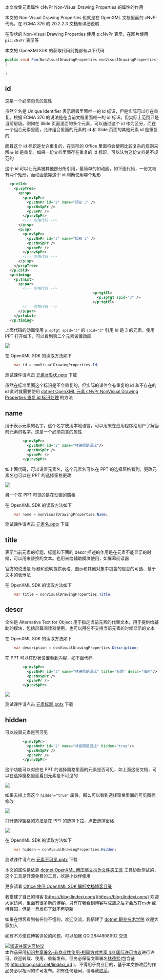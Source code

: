 
本文收集元素属性 cNvPr Non-Visual Drawing Properties 的属性的作用

<!--more-->


<!-- CreateTime:2020/9/27 16:29:27 -->

<!-- 发布 -->

本文的 Non-Visual Drawing Properties 也就是在 OpenXML 文档里面的 cNvPr 代码，在 ECMA 376 的 20.2.2.3 文档有详细说明

在形状的 Non-Visual Drawing Properties 使用 p:cNvPr 表示，在图片使用 `pic:cNvPr` 表示等

本文的 OpneXMl SDK 的获取代码前提都有以下代码

```csharp
public void Foo(NonVisualDrawingProperties nonVisualDrawingProperties)
{
    
}
```

## id

这是一个必须包含的属性

虽然全名是 Unique Identifier 表示层级里面唯一的 id 标识，但是实际可以存在重复。根据 ECMA 376 的说法是在当前文档里面唯一的 id 标识。但实际上范围只是当前层级。例如在 Slide 页面里面的多个元素，可以通过这个 id 作为区分，而在一个组合元素里面，允许组合里面的元素的 id 和 Slide 页面的其他元素 id 是重复的

而且这个 id 标识是允许重复的，在实际的 Office 里面将会使用比较复杂的规则来解决 id 是重复。如果一份文档里面存在重复的 id 标识，可以认为这份文档是不规范的

这个 id 可以让元素被其他部分所引用，最简单的如动画，如下面代码，一份文档有两个矩形，而动画依靠这个 id 判断使用哪个矩形

```xml
  <p:cSld>
    <p:spTree>
      <p:sp>
        <p:nvSpPr>
          <p:cNvPr id="2" name="矩形 3" />
          <p:cNvSpPr />
          <p:nvPr />
        </p:nvSpPr>
        <!-- 忽略代码 -->
      </p:sp>
      <p:sp>
        <p:nvSpPr>
          <p:cNvPr id="3" name="矩形 3" />
          <p:cNvSpPr />
          <p:nvPr />
        </p:nvSpPr>
        <!-- 忽略代码 -->
      </p:sp>
    </p:spTree>
  </p:cSld>
  <p:timing>
    <p:tnLst>
      <p:par>
        <!-- 忽略代码 -->
                                        <p:tgtEl>
                                          <p:spTgt spid="3" />
                                        </p:tgtEl>
        <!-- 忽略代码 -->
      </p:par>
    </p:tnLst>
  </p:timing>
```

上面代码的动画使用 `p:spTgt spid="3"` 的 `spid="3"` 引用 id 是 3 的元素，使用 PPT 打开如下，可以看到第二个元素设置动画

<!-- ![](image/dotnet OpenXML 元素 cNvPr NonVisual Drawing Properties 的属性作用/dotnet OpenXML 元素 cNvPr NonVisual Drawing Properties 的属性作用3.png) -->

![](http://image.acmx.xyz/lindexi%2F20209271722151549.jpg)

在 OpenXML SDK 的读取方法如下

```csharp
    var id = nonVisualDrawingProperties.Id;
```

测试课件请点击 [元素id形状.pptx](https://github.com/lindexi/lindexi_gd/blob/b57cf920518bde16b8eab09d38b2d9037305d54b/KedewallawFudeneanairchea/%E5%85%83%E7%B4%A0id%E5%BD%A2%E7%8A%B6.pptx) 下载

虽然在标准里面这个标识是不会重复的，但实际的课件会有重复的 id 和不存在的 id 此时就需要使用 [dotnet OpenXML 元素 cNvPr NonVisual Drawing Properties 重复 id 标识处理](https://blog.lindexi.com/post/dotnet-OpenXML-%E5%85%83%E7%B4%A0-cNvPr-NonVisual-Drawing-Properties-%E9%87%8D%E5%A4%8D-id-%E6%A0%87%E8%AF%86%E5%A4%84%E7%90%86.html ) 的方法


## name

用于表示元素的名字，这个名字使用本地语言，可以用来在应用程序给用户了解当前元素的名字。这是一个必须包含的属性

```xml
        <p:nvSpPr>
          <p:cNvPr id="2" name="林德熙是逗比"/>
          <p:cNvSpPr />
          <p:nvPr />
        </p:nvSpPr>
```

如上面代码，可以设置元素名，这个元素名可以在 PPT 的选择窗格看到。更改元素名也可以在 PPT 的选择窗格更改

<!-- ![](image/dotnet OpenXML 元素 cNvPr NonVisual Drawing Properties 的属性作用/dotnet OpenXML 元素 cNvPr NonVisual Drawing Properties 的属性作用4.png) -->

![](http://image.acmx.xyz/lindexi%2F20209271727309455.jpg)

另一个在 PPT 可见的是在动画的窗格

在 OpenXML SDK 的读取方法如下

```csharp
    var name = nonVisualDrawingProperties.Name;
```
测试课件请点击 [元素名.pptx](https://github.com/lindexi/lindexi_gd/blob/b57cf920518bde16b8eab09d38b2d9037305d54b/KedewallawFudeneanairchea/%E5%85%83%E7%B4%A0%E5%90%8D.pptx) 下载



## title

表示当前元素的标题，标题和下面的 descr 描述的作用是在元素不能显示的时候，可以用来替换的文本。也用来给辅助模块使用，如屏幕阅读器

官方的说法是 标题和说明提供表格、图示和其他对象中包含的信息的可选、基于文本的表示法

在 OpenXML SDK 的读取方法如下

```csharp
    var title = nonVisualDrawingProperties.Title;
```

## descr 

全名是 Alternative Text for Object 用于指定当前元素的代替文本，用于提供给辅助的模块，包括屏幕阅读器使用。也可以用在不支持当前元素的时候显示的文本

在 OpenXML SDK 的读取方法如下

```csharp
    var description = nonVisualDrawingProperties.Description;
```

在 PPT 可以在形状设置看到内容，如下面代码

```xml
        <p:nvSpPr>
          <p:cNvPr id="2" name="林德熙是逗比" title="标题" descr="描述"/>
          <p:cNvSpPr />
          <p:nvPr />
        </p:nvSpPr>
```

<!-- ![](image/dotnet OpenXML 元素 cNvPr NonVisual Drawing Properties 的属性作用/dotnet OpenXML 元素 cNvPr NonVisual Drawing Properties 的属性作用5.png) -->

![](http://image.acmx.xyz/lindexi%2F20209271742366060.jpg)

测试课件请点击 [元素标题.pptx](https://github.com/lindexi/lindexi_gd/blob/b57cf920518bde16b8eab09d38b2d9037305d54b/KedewallawFudeneanairchea/%E5%85%83%E7%B4%A0%E6%A0%87%E9%A2%98.pptx) 下载

## hidden

可以设置元素是否可见

```xml
        <p:nvSpPr>
          <p:cNvPr id="2" name="林德熙是逗比" hidden="true"/>
          <p:cNvSpPr />
          <p:nvPr />
        </p:nvSpPr>
```

这个功能可以对应在 PPT 的选择窗格里面的元素是否可见，如上面这份文档，可以在选择窗格里面看到元素是不可见的

<!-- ![](image/dotnet OpenXML 元素 cNvPr NonVisual Drawing Properties 的属性作用/dotnet OpenXML 元素 cNvPr NonVisual Drawing Properties 的属性作用0.png) -->

![](http://image.acmx.xyz/lindexi%2F20209271657456329.jpg)

如果去掉上面这个 `hidden="true"` 属性，那么可以看到选择窗格里面的可见图标修改

<!-- ![](image/dotnet OpenXML 元素 cNvPr NonVisual Drawing Properties 的属性作用/dotnet OpenXML 元素 cNvPr NonVisual Drawing Properties 的属性作用1.png) -->

![](http://image.acmx.xyz/lindexi%2F20209271658398116.jpg)

打开选择窗格的方法是在 PPT 的选择下拉，点击选择窗格

<!-- ![](image/dotnet OpenXML 元素 cNvPr NonVisual Drawing Properties 的属性作用/dotnet OpenXML 元素 cNvPr NonVisual Drawing Properties 的属性作用2.png) -->

![](http://image.acmx.xyz/lindexi%2F20209271659213275.jpg)

在 OpenXML SDK 的读取方法如下

```csharp
    var hidden = nonVisualDrawingProperties.Hidden;
```

测试课件请点击 [元素不可见.pptx](https://github.com/lindexi/lindexi_gd/blob/b57cf920518bde16b8eab09d38b2d9037305d54b/KedewallawFudeneanairchea/%E5%85%83%E7%B4%A0%E4%B8%8D%E5%8F%AF%E8%A7%81.pptx) 下载

本文的属性是依靠 [dotnet OpenXML 解压缩文档为文件夹工具](https://blog.lindexi.com/post/dotnet-OpenXML-%E8%A7%A3%E5%8E%8B%E7%BC%A9%E6%96%87%E6%A1%A3%E4%B8%BA%E6%96%87%E4%BB%B6%E5%A4%B9%E5%B7%A5%E5%85%B7.html ) 工具协助测试的，这个工具是开源免费的工具，欢迎小伙伴使用



更多请看 [Office 使用 OpenXML SDK 解析文档博客目录](https://blog.lindexi.com/post/Office-%E4%BD%BF%E7%94%A8-OpenXML-SDK-%E8%A7%A3%E6%9E%90%E6%96%87%E6%A1%A3%E5%8D%9A%E5%AE%A2%E7%9B%AE%E5%BD%95.html )



我搭建了自己的博客 [https://blog.lindexi.com/](https://blog.lindexi.com/) 欢迎大家访问，里面有很多新的博客。只有在我看到博客写成熟之后才会放在csdn或博客园，但是一旦发布了就不再更新

如果在博客看到有任何不懂的，欢迎交流，我搭建了 [dotnet 职业技术学院](https://t.me/dotnet_campus) 欢迎大家加入

如有不方便在博客评论的问题，可以加我 QQ 2844808902 交流

<a rel="license" href="http://creativecommons.org/licenses/by-nc-sa/4.0/"><img alt="知识共享许可协议" style="border-width:0" src="https://licensebuttons.net/l/by-nc-sa/4.0/88x31.png" /></a><br />本作品采用<a rel="license" href="http://creativecommons.org/licenses/by-nc-sa/4.0/">知识共享署名-非商业性使用-相同方式共享 4.0 国际许可协议</a>进行许可。欢迎转载、使用、重新发布，但务必保留文章署名[林德熙](http://blog.csdn.net/lindexi_gd)(包含链接:http://blog.csdn.net/lindexi_gd )，不得用于商业目的，基于本文修改后的作品务必以相同的许可发布。如有任何疑问，请与我[联系](mailto:lindexi_gd@163.com)。